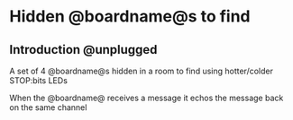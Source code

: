 # Hidden @boardname@s to find 

## Introduction @unplugged

A set of 4 @boardname@s hidden in a room to find using  hotter/colder STOP:bits LEDs

When the @boardname@ receives a message it echos the message back on the same channel

